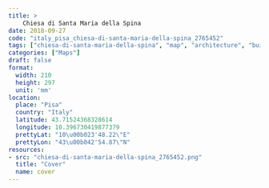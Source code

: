 ```yaml
---
title: > 
    Chiesa di Santa Maria della Spina
date: 2018-09-27
code: "italy_pisa_chiesa-di-santa-maria-della-spina_2765452"
tags: ["chiesa-di-santa-maria-della-spina", "map", "architecture", "buildings", "Pisa", "Italy"]
categories: ["Maps"]
draft: false
format:
  width: 210
  height: 297
  unit: 'mm'
location:
  place: "Pisa"
  country: "Italy"
  latitude: 43.71524368328614
  longitude: 10.396730419877379
  prettyLat: "10\u00b023'48.22\"E"
  prettyLon: "43\u00b042'54.87\"N"
resources:
- src: "chiesa-di-santa-maria-della-spina_2765452.png"
  title: "Cover"
  name: cover
---
```

